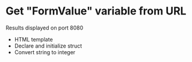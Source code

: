 # Get "FormValue" variable from URL
Results displayed on port 8080
* HTML template
* Declare and initialize struct
* Convert string to integer
